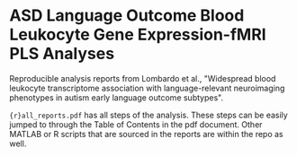 # ASD Language Outcome Blood Leukocyte Gene Expression-fMRI PLS Analyses

Reproducible analysis reports from Lombardo et al., "Widespread blood leukocyte transcriptome association with language-relevant neuroimaging phenotypes in autism early language outcome subtypes".

```{r}all_reports.pdf``` has all steps of the analysis. These steps can be easily jumped to through the Table of Contents in the pdf document. Other MATLAB or R scripts that are sourced in the reports are within the repo as well. 
